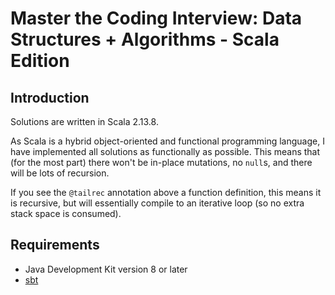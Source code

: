 # Master the Coding Interview: Data Structures + Algorithms - Scala Edition

## Introduction

Solutions are written in Scala 2.13.8.

As Scala is a hybrid object-oriented and functional programming language, I have implemented all solutions as functionally as possible. This means that (for the most part) there won't be in-place mutations, no `null`s, and there will be lots of recursion.

If you see the `@tailrec` annotation above a function definition, this means it is recursive, but will essentially compile to an iterative loop (so no extra stack space is consumed).

## Requirements

- Java Development Kit version 8 or later
- [sbt](https://www.scala-sbt.org/)

